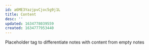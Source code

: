```yaml
---
id: a6ME3YazjpvCjoc5g9j1L
title: Content
desc: ''
updated: 1634778039559
created: 1634777953440
---
```





Placeholder tag to differentiate notes with content from empty notes
